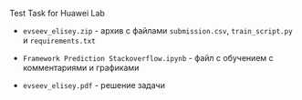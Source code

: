 Test Task for Huawei Lab

* `evseev_elisey.zip` - архив с файлами `submission.csv`, `train_script.py` и `requirements.txt`

* `Framework Prediction Stackoverflow.ipynb` - файл с обучением с комментариями и графиками

* `evseev_elisey.pdf` - решение задачи
